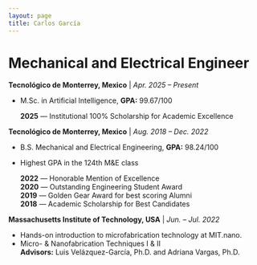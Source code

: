 ```yaml
---
layout: page
title: Carlos García
---
```


# Mechanical and Electrical Engineer

**Tecnológico de Monterrey, Mexico** | _Apr. 2025 – Present_

- M.Sc. in Artificial Intelligence, **GPA:** 99.67/100
  
  **2025** — Institutional 100% Scholarship for Academic Excellence

**Tecnológico de Monterrey, Mexico** | _Aug. 2018 – Dec. 2022_

- B.S. Mechanical and Electrical Engineering, **GPA:** 98.24/100  
- Highest GPA in the 124th M&E class

  **2022** — Honorable Mention of Excellence  
  **2020** — Outstanding Engineering Student Award  
  **2019** — Golden Gear Award for best scoring Alumni  
  **2018** — Academic Scholarship for Best Candidates

**Massachusetts Institute of Technology, USA** | _Jun. – Jul. 2022_
- Hands-on introduction to microfabrication technology at MIT.nano.
- Micro- & Nanofabrication Techniques I & II  
   **Advisors:** Luis Velázquez-García, Ph.D. and Adriana Vargas, Ph.D. 

